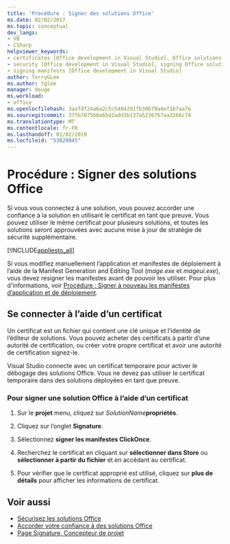 ```yaml
---
title: 'Procédure : Signer des solutions Office'
ms.date: 02/02/2017
ms.topic: conceptual
dev_langs:
- VB
- CSharp
helpviewer_keywords:
- certificates [Office development in Visual Studio], Office solutions
- security [Office development in Visual Studio], signing Office solutions
- signing manifests [Office development in Visual Studio]
author: TerryGLee
ms.author: tglee
manager: douge
ms.workload:
- office
ms.openlocfilehash: 3aafdf24a6a2c5c5484291fb30b70a4ef1b7aa7e
ms.sourcegitcommit: 37fb7075b0a65d2add3b137a5230767aa3266c74
ms.translationtype: MT
ms.contentlocale: fr-FR
ms.lasthandoff: 01/02/2019
ms.locfileid: "53829045"
---
```

# <a name="how-to-sign-office-solutions"></a>Procédure : Signer des solutions Office
  Si vous vous connectez à une solution, vous pouvez accorder une confiance à la solution en utilisant le certificat en tant que preuve. Vous pouvez utiliser le même certificat pour plusieurs solutions, et toutes les solutions seront approuvées avec aucune mise à jour de stratégie de sécurité supplémentaire.

 [!INCLUDE[appliesto_all](../vsto/includes/appliesto-all-md.md)]

 Si vous modifiez manuellement l’application et manifestes de déploiement à l’aide de la Manifest Generation and Editing Tool (*mage.exe* et *mageui.exe*), vous devez resigner les manifestes avant de pouvoir les utiliser. Pour plus d'informations, voir [Procédure : Signer à nouveau les manifestes d’application et de déploiement](../deployment/how-to-re-sign-application-and-deployment-manifests.md).

## <a name="sign-by-using-a-certificate"></a>Se connecter à l’aide d’un certificat
 Un certificat est un fichier qui contient une clé unique et l’identité de l’éditeur de solutions. Vous pouvez acheter des certificats à partir d’une autorité de certification, ou créer votre propre certificat et avoir une autorité de certification signez-le.

 Visual Studio connecte avec un certificat temporaire pour activer le débogage des solutions Office. Vous ne devez pas utiliser le certificat temporaire dans des solutions déployées en tant que preuve.

### <a name="to-sign-an-office-solution-by-using-a-certificate"></a>Pour signer une solution Office à l’aide d’un certificat

1.  Sur le **projet** menu, cliquez sur _SolutionName_**propriétés**.

2.  Cliquez sur l’onglet **Signature**.

3.  Sélectionnez **signer les manifestes ClickOnce**.

4.  Recherchez le certificat en cliquant sur **sélectionner dans Store** ou **sélectionner à partir du fichier** et en accédant au certificat.

5.  Pour vérifier que le certificat approprié est utilisé, cliquez sur **plus de détails** pour afficher les informations de certificat.

## <a name="see-also"></a>Voir aussi

- [Sécurisez les solutions Office](../vsto/securing-office-solutions.md)
- [Accorder votre confiance à des solutions Office](../vsto/granting-trust-to-office-solutions.md)
- [Page Signature, Concepteur de projet](../ide/reference/signing-page-project-designer.md)

